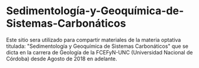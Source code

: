 # Sedimentología-y-Geoquímica-de-Sistemas-Carbonáticos
Este sitio sera utilizado para compartir materiales de la materia optativa titulada: "Sedimentología y Geoquímica de Sistemas Carbonáticos" que se dicta en la carrera de Geología de la FCEFyN-UNC (Universidad Nacional de Córdoba) desde Agosto de 2018 en adelante.
